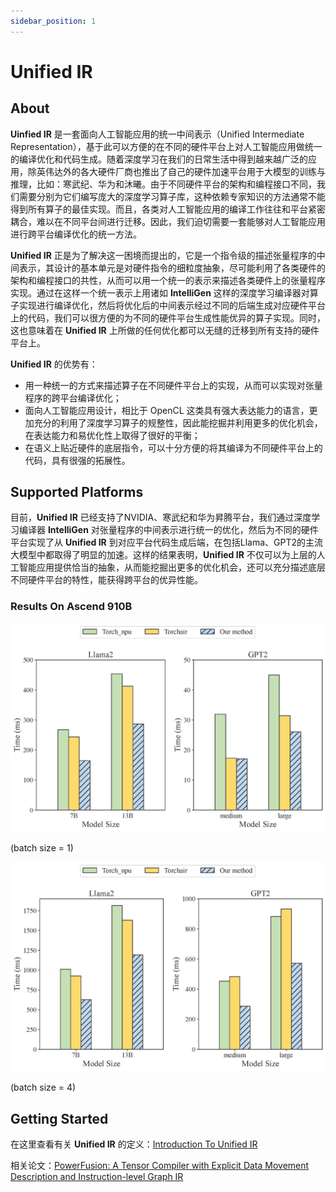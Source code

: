 ```yaml
---
sidebar_position: 1
---
```


# Unified IR

## About

**Uinfied IR** 是一套面向人工智能应用的统一中间表示（Unified Intermediate Representation），基于此可以方便的在不同的硬件平台上对人工智能应用做统一的编译优化和代码生成。随着深度学习在我们的日常生活中得到越来越广泛的应用，除英伟达外的各大硬件厂商也推出了自己的硬件加速平台用于大模型的训练与推理，比如：寒武纪、华为和沐曦。由于不同硬件平台的架构和编程接口不同，我们需要分别为它们编写庞大的深度学习算子库，这种依赖专家知识的方法通常不能得到所有算子的最佳实现。而且，各类对人工智能应用的编译工作往往和平台紧密耦合，难以在不同平台间进行迁移。因此，我们迫切需要一套能够对人工智能应用进行跨平台编译优化的统一方法。

**Unified IR** 正是为了解决这一困境而提出的，它是一个指令级的描述张量程序的中间表示，其设计的基本单元是对硬件指令的细粒度抽象，尽可能利用了各类硬件的架构和编程接口的共性，从而可以用一个统一的表示来描述各类硬件上的张量程序实现。通过在这样一个统一表示上用诸如 **IntelliGen** 这样的深度学习编译器对算子实现进行编译优化，然后将优化后的中间表示经过不同的后端生成对应硬件平台上的代码，我们可以很方便的为不同的硬件平台生成性能优异的算子实现。同时，这也意味着在 **Unified IR** 上所做的任何优化都可以无缝的迁移到所有支持的硬件平台上。

**Unified IR** 的优势有：
+ 用一种统一的方式来描述算子在不同硬件平台上的实现，从而可以实现对张量程序的跨平台编译优化；
+ 面向人工智能应用设计，相比于 OpenCL 这类具有强大表达能力的语言，更加充分的利用了深度学习算子的规整性，因此能挖掘并利用更多的优化机会，在表达能力和易优化性上取得了很好的平衡；
+ 在语义上贴近硬件的底层指令，可以十分方便的将其编译为不同硬件平台上的代码，具有很强的拓展性。

## Supported Platforms

目前，**Unified IR** 已经支持了NVIDIA、寒武纪和华为昇腾平台，我们通过深度学习编译器 **IntelliGen** 对张量程序的中间表示进行统一的优化，然后为不同的硬件平台实现了从 **Unified IR** 到对应平台代码生成后端，在包括Llama、GPT2的主流大模型中都取得了明显的加速。这样的结果表明，**Unified IR** 不仅可以为上层的人工智能应用提供恰当的抽象，从而能挖掘出更多的优化机会，还可以充分描述底层不同硬件平台的特性，能获得跨平台的优异性能。

### Results On Ascend 910B

![Ascend 910B上的加速效果，batch size = 1](/fig/overview/end-to-end-time-b1.png)

(batch size = 1)

![Ascend 910B上的加速效果，batch size = 4](/fig/overview/end-to-end-time.png)

(batch size = 4)
## Getting Started

在这里查看有关 **Unified IR** 的定义：[Introduction To Unified IR](https://github.com/deathwings602/Unified-IR/blob/main/doc/1-unified-ir-defs.md)

相关论文：[PowerFusion: A Tensor Compiler with Explicit Data Movement Description and Instruction-level Graph IR
](https://arxiv.org/abs/2307.04995)

